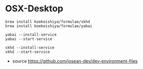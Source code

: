 # OSX-Desktop

```
brew install koekeishiya/formulae/skhd
brew install koekeishiya/formulae/yabai

yabai --install-service
yabai --start-service

skhd --install-service
skhd --start-service
```


- source https://github.com/josean-dev/dev-environment-files
